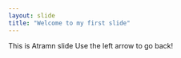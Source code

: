 ```yaml
---
layout: slide
title: "Welcome to my first slide"
---
```

This is Atramn slide 
Use the left arrow to go back!
